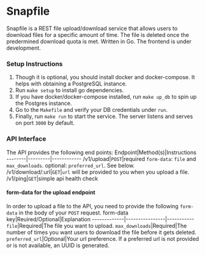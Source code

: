 # Snapfile
Snapfile is a REST file upload/download service that allows users to download files for a specific amount of time. The file is deleted once
the predermined download quota is met. Written in Go. The frontend is under development.

### Setup Instructions
1. Though it is optional, you should install docker and docker-compose. It helps with obtaining a PostgreSQL instance.
2. Run `make setup` to install go dependencies.
3. If you have docker/docker-compose installed, run `make up_db` to spin up the Postgres instance.
4. Go to the `Makefile` and verify your DB credentials under `run`.
5. Finally, run `make run` to start the service. The server listens and serves on port `3000` by default.

### API Interface
The API provides the following end points:
Endpoint|Method(s)|Instructions
--------|---------|------------
/v1/upload|`POST`|required `form-data`: `file` and `max_downloads`. optional: `preferred_url`. See below.
/v1/download/:url|`GET`|`url` will be provided to you when you upload a file.
/v1/ping|`GET`|simple api health check

#### form-data for the upload endpoint
In order to upload a file to the API, you need to provide the following `form-data` in the body of your `POST` request.
form-data key|Reuired/Optional|Explanation
-------------|----------------|-----------
`file`|Required|The file you want to upload.
`max_downloads`|Required|The number of times you want users to download the file before it gets deleted.
`preferred_url`|Optional|Your url preference. If a preferred url is not provided or is not available, an UUID is generated.

